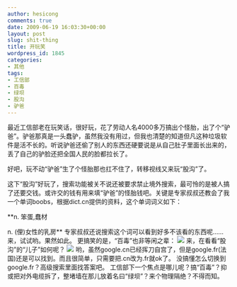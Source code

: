 ```yaml
---
author: hesicong
comments: true
date: 2009-06-19 16:03:30+00:00
layout: post
slug: shit-thing
title: 开玩笑
wordpress_id: 1845
categories:
- 其他
tags:
- 工信部
- 百毒
- 绿坝
- 股沟
- 驴爸
---
```


最近工信部老在玩笑话，很好玩，花了劳动人名4000多万搞出个怪胎，出了个“驴爸”。驴爸那真是一头蠢驴，虽然我没有用过，但我也清楚的知道但凡这种垃圾软件是活不长的。听说驴爸还偷了别人的东西还硬要说是从自己肚子里面长出来的，丢了自己的驴脸还把全国人民的脸都拉长了。

好吧，玩不动“驴爸”生了个怪胎那也扛不住了，转移视线又来玩“股沟”了。

这下“股沟”好玩了，搜索功能被关不说还被要求禁止境外搜索，最可怜的是被人搞了还要交钱。或许交的钱有用来填“驴爸”的怪胎钱吧。关键是专家叔叔还教会了我一个单词boobs，根据dict.cn提供的资料，这个单词词义如下：

**n. 笨蛋,蠢材

n. (俚)女性的乳房**
专家叔叔还说搜索这个词可以看到好多不该看的东西呢……来，试试哟。果然如此。
更搞笑的是，“百毒”也非等闲之辈：
[](/images/others/baidu.jpg)![](/images/others/image/thumb/baidu.jpg)
来，在看看“股沟”的“儿子”如何呢？
[](/images/others/googlefr.jpg)![](/images/others/image/thumb/googlefr.jpg)
哟，虽然google.cn已经挥刀自宫了，但是google.fr(法国)还是可以找到。而且很简单，只需要把.cn改为.fr就ok了。
没搞懂怎么切换到google.fr？高级搜索里面找答案吧。
工信部下一个焦点是哪儿呢？搞“百毒”？抑或把对外电缆拆了，整堵墙在那儿放着名曰“绿坝”？来个物理隔绝？不得而知。
